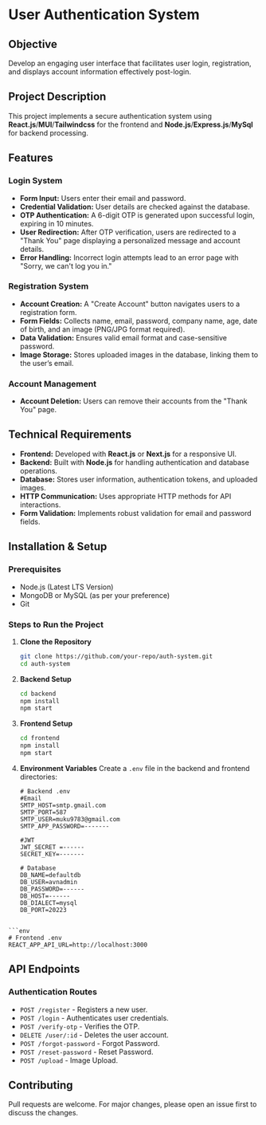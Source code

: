 # User Authentication System

## Objective

Develop an engaging user interface that facilitates user login, registration, and displays account information effectively post-login.

## Project Description

This project implements a secure authentication system using **React.js**/**MUI**/**Tailwindcss** for the frontend and **Node.js**/**Express.js**/**MySql** for backend processing.

## Features

### Login System

- **Form Input:** Users enter their email and password.
- **Credential Validation:** User details are checked against the database.
- **OTP Authentication:** A 6-digit OTP is generated upon successful login, expiring in 10 minutes.
- **User Redirection:** After OTP verification, users are redirected to a "Thank You" page displaying a personalized message and account details.
- **Error Handling:** Incorrect login attempts lead to an error page with "Sorry, we can't log you in."

### Registration System

- **Account Creation:** A "Create Account" button navigates users to a registration form.
- **Form Fields:** Collects name, email, password, company name, age, date of birth, and an image (PNG/JPG format required).
- **Data Validation:** Ensures valid email format and case-sensitive password.
- **Image Storage:** Stores uploaded images in the database, linking them to the user’s email.

### Account Management

- **Account Deletion:** Users can remove their accounts from the "Thank You" page.

## Technical Requirements

- **Frontend:** Developed with **React.js** or **Next.js** for a responsive UI.
- **Backend:** Built with **Node.js** for handling authentication and database operations.
- **Database:** Stores user information, authentication tokens, and uploaded images.
- **HTTP Communication:** Uses appropriate HTTP methods for API interactions.
- **Form Validation:** Implements robust validation for email and password fields.

## Installation & Setup

### Prerequisites

- Node.js (Latest LTS Version)
- MongoDB or MySQL (as per your preference)
- Git

### Steps to Run the Project

1. **Clone the Repository**

   ```sh
   git clone https://github.com/your-repo/auth-system.git
   cd auth-system
   ```

2. **Backend Setup**

   ```sh
   cd backend
   npm install
   npm start
   ```

3. **Frontend Setup**

   ```sh
   cd frontend
   npm install
   npm start
   ```

4. **Environment Variables**
   Create a `.env` file in the backend and frontend directories:

   ```env
   # Backend .env
   #Email
   SMTP_HOST=smtp.gmail.com
   SMTP_PORT=587
   SMTP_USER=muku9783@gmail.com
   SMTP_APP_PASSWORD=-------

   #JWT
   JWT_SECRET =------
   SECRET_KEY=-------

   # Database
   DB_NAME=defaultdb
   DB_USER=avnadmin
   DB_PASSWORD=------
   DB_HOST=------
   DB_DIALECT=mysql
   DB_PORT=20223

   ```


````

```env
# Frontend .env
REACT_APP_API_URL=http://localhost:3000
````

## API Endpoints

### Authentication Routes

- `POST /register` - Registers a new user.
- `POST /login` - Authenticates user credentials.
- `POST /verify-otp` - Verifies the OTP.
- `DELETE /user/:id` - Deletes the user account.
- `POST /forgot-password` - Forgot Password.
- `POST /reset-password` - Reset Password.
- `POST /upload` - Image Upload.

## Contributing

Pull requests are welcome. For major changes, please open an issue first to discuss the changes.
